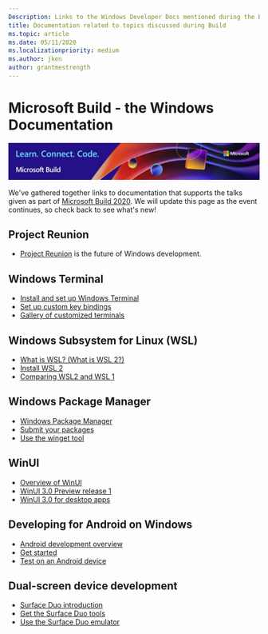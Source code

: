 ```yaml
---
Description: Links to the Windows Developer Docs mentioned during the Build 2020 online event.
title: Documentation related to topics discussed during Build
ms.topic: article
ms.date: 05/11/2020
ms.localizationpriority: medium
ms.author: jken
author: grantmestrength
---
```




# Microsoft Build - the Windows Documentation

![Build hero image](../images/build-banner.jpeg)

We've gathered together links to documentation that supports the talks given as part of [Microsoft Build 2020](https://mybuild.microsoft.com). We will update this page as the event continues, so check back to see what's new!

## Project Reunion

* [Project Reunion](https://blogs.windows.com/windowsdeveloper/2020/05/19/developing-for-all-1-billion-windows-10-devices-and-beyond/) is the future of Windows development.

## Windows Terminal

* [Install and set up Windows Terminal](/windows/terminal/get-started)
* [Set up custom key bindings](/windows/terminal/customize-settings/key-bindings)
* [Gallery of customized terminals](/windows/terminal/custom-terminal-gallery/retro-command-prompt)

## Windows Subsystem for Linux (WSL)

* [What is WSL? (What is WSL 2?)](/windows/wsl/about)
* [Install WSL 2](/windows/wsl/install-win10)
* [Comparing WSL2 and WSL 1](/windows/wsl/compare-versions)

## Windows Package Manager

* [Windows Package Manager](../../package-manager/index.md) 
* [Submit your packages](../../package-manager/package/index.md)
* [Use the winget tool](../../package-manager/winget/index.md)

## WinUI

* [Overview of WinUI](../winui/index.md)
* [WinUI 3.0 Preview release 1](../winui/winui3/index.md) 
* [WinUI 3.0 for desktop apps](../winui/winui3/get-started-winui3-for-desktop.md)

## Developing for Android on Windows

* [Android development overview](../../android/overview.md)
* [Get started](../../android/native-android.md)
* [Test on an Android device](../../android/emulator.md)

## Dual-screen device development

* [Surface Duo introduction](https://www.microsoft.com/surface/devices/surface-duo)
* [Get the Surface Duo tools](/dual-screen/android/get-duo-sdk?tabs=windows)
* [Use the Surface Duo emulator](/dual-screen/android/use-emulator?tabs=java%252cwindows)